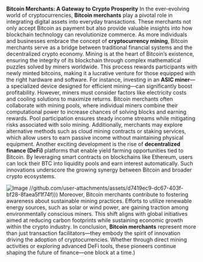 **Bitcoin Merchants: A Gateway to Crypto Prosperity**
In the ever-evolving world of cryptocurrencies, **Bitcoin merchants** play a pivotal role in integrating digital assets into everyday transactions. These merchants not only accept Bitcoin as payment but also provide valuable insights into how blockchain technology can revolutionize commerce. As more individuals and businesses embrace the concept of **cryptocurrency mining**, Bitcoin merchants serve as a bridge between traditional financial systems and the decentralized crypto economy.
Mining is at the heart of Bitcoin’s existence, ensuring the integrity of its blockchain through complex mathematical puzzles solved by miners worldwide. This process rewards participants with newly minted bitcoins, making it a lucrative venture for those equipped with the right hardware and software. For instance, investing in an **ASIC miner**—a specialized device designed for efficient mining—can significantly boost profitability. However, miners must consider factors like electricity costs and cooling solutions to maximize returns.
Bitcoin merchants often collaborate with mining pools, where individual miners combine their computational power to increase chances of solving blocks and earning rewards. Pool participation ensures steady income streams while mitigating risks associated with solo mining. Additionally, merchants may explore alternative methods such as cloud mining contracts or staking services, which allow users to earn passive income without maintaining physical equipment.
Another exciting development is the rise of **decentralized finance (DeFi)** platforms that enable yield farming opportunities tied to Bitcoin. By leveraging smart contracts on blockchains like Ethereum, users can lock their BTC into liquidity pools and earn interest automatically. Such innovations underscore the growing synergy between Bitcoin and broader crypto ecosystems.

![Image](https://github.com/user-attachments/assets/d7419ec9-dc67-403f-bf28-8faea5f1f74f)
 //github.com/user-attachments/assets/d7419ec9-dc67-403f-bf28-8faea5f1f74f)))
Moreover, Bitcoin merchants contribute to fostering awareness about sustainable mining practices. Efforts to utilize renewable energy sources, such as solar or wind power, are gaining traction among environmentally conscious miners. This shift aligns with global initiatives aimed at reducing carbon footprints while sustaining economic growth within the crypto industry.
In conclusion, **Bitcoin merchants** represent more than just transaction facilitators—they embody the spirit of innovation driving the adoption of cryptocurrencies. Whether through direct mining activities or exploring advanced DeFi tools, these pioneers continue shaping the future of finance—one block at a time.)
